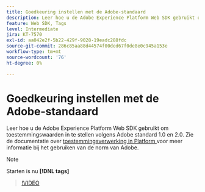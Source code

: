 ```yaml
---
title: Goedkeuring instellen met de Adobe-standaard
description: Leer hoe u de Adobe Experience Platform Web SDK gebruikt om toestemmingswaarden in te stellen volgens Adobe standard 1.0 en 2.0.
feature: Web SDK, Tags
level: Intermediate
jira: KT-7570
exl-id: aa042e2f-5b22-429f-9028-19eadc288fdc
source-git-commit: 286c85aa88d44574f00ded67f0de8e0c945a153e
workflow-type: tm+mt
source-wordcount: '76'
ht-degree: 0%

---
```


# Goedkeuring instellen met de Adobe-standaard

Leer hoe u de Adobe Experience Platform Web SDK gebruikt om toestemmingswaarden in te stellen volgens Adobe standard 1.0 en 2.0. Zie de documentatie over [ toestemmingsverwerking in Platform ](https://experienceleague.adobe.com/docs/experience-platform/landing/governance-privacy-security/consent/iab/overview.html?lang=nl-NL) voor meer informatie bij het gebruiken van de norm van Adobe.

>[!NOTE]
>
> Starten is nu **[!DNL tags]**

>[!VIDEO](https://video.tv.adobe.com/v/3448802/?learn=on&enablevpops&captions=dut)
